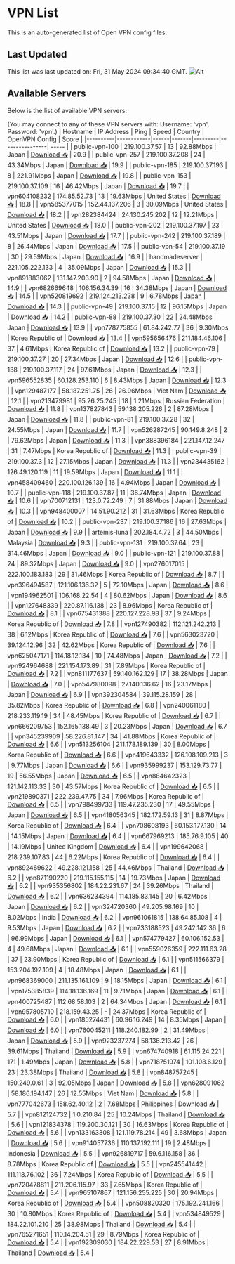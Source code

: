 # VPN List

This is an auto-generated list of Open VPN config files.

## Last Updated

This list was last updated on: Fri, 31 May 2024 09:34:40 GMT.
![Alt](https://repobeats.axiom.co/api/embed/186b98318ef1479477931607c1ad7d823f12451f.svg "Repobeats analytics image")

## Available Servers

Below is the list of available VPN servers:

(You may connect to any of these VPN servers with: Username: 'vpn', Password: 'vpn'.)
| Hostname | IP Address | Ping | Speed | Country | OpenVPN Config | Score |
|----------|------------|------|-------|---------|----------------| ----- |
| public-vpn-100 | 219.100.37.57 | 13 | 92.88Mbps | Japan | [Download 📥](./configs/server_0_JP.ovpn) | 20.9 |
| public-vpn-257 | 219.100.37.208 | 24 | 43.34Mbps | Japan | [Download 📥](./configs/server_1_JP.ovpn) | 19.9 |
| public-vpn-185 | 219.100.37.193 | 8 | 221.91Mbps | Japan | [Download 📥](./configs/server_2_JP.ovpn) | 19.8 |
| public-vpn-153 | 219.100.37.109 | 16 | 46.42Mbps | Japan | [Download 📥](./configs/server_3_JP.ovpn) | 19.7 |
| vpn604108232 | 174.85.52.73 | 13 | 19.63Mbps | United States | [Download 📥](./configs/server_4_US.ovpn) | 18.8 |
| vpn585377015 | 152.44.137.206 | 3 | 30.09Mbps | United States | [Download 📥](./configs/server_5_US.ovpn) | 18.2 |
| vpn282384424 | 24.130.245.202 | 12 | 12.21Mbps | United States | [Download 📥](./configs/server_6_US.ovpn) | 18.0 |
| public-vpn-202 | 219.100.37.197 | 23 | 43.51Mbps | Japan | [Download 📥](./configs/server_7_JP.ovpn) | 17.7 |
| public-vpn-242 | 219.100.37.189 | 8 | 26.44Mbps | Japan | [Download 📥](./configs/server_8_JP.ovpn) | 17.5 |
| public-vpn-54 | 219.100.37.19 | 30 | 29.59Mbps | Japan | [Download 📥](./configs/server_9_JP.ovpn) | 16.9 |
| handmadeserver | 221.105.222.133 | 4 | 35.09Mbps | Japan | [Download 📥](./configs/server_10_JP.ovpn) | 15.3 |
| vpn891883062 | 131.147.203.90 | 2 | 94.58Mbps | Japan | [Download 📥](./configs/server_11_JP.ovpn) | 14.9 |
| vpn682669648 | 106.156.34.39 | 16 | 34.38Mbps | Japan | [Download 📥](./configs/server_12_JP.ovpn) | 14.5 |
| vpn520819692 | 219.124.213.238 | 9 | 6.78Mbps | Japan | [Download 📥](./configs/server_13_JP.ovpn) | 14.3 |
| public-vpn-49 | 219.100.37.15 | 12 | 96.15Mbps | Japan | [Download 📥](./configs/server_14_JP.ovpn) | 14.2 |
| public-vpn-88 | 219.100.37.30 | 22 | 24.48Mbps | Japan | [Download 📥](./configs/server_15_JP.ovpn) | 13.9 |
| vpn778775855 | 61.84.242.77 | 36 | 9.30Mbps | Korea Republic of | [Download 📥](./configs/server_16_KR.ovpn) | 13.4 |
| vpn595656476 | 211.184.46.106 | 37 | 4.61Mbps | Korea Republic of | [Download 📥](./configs/server_17_KR.ovpn) | 13.2 |
| public-vpn-79 | 219.100.37.27 | 20 | 27.34Mbps | Japan | [Download 📥](./configs/server_18_JP.ovpn) | 12.6 |
| public-vpn-138 | 219.100.37.117 | 24 | 97.61Mbps | Japan | [Download 📥](./configs/server_19_JP.ovpn) | 12.3 |
| vpn596552835 | 60.128.253.110 | 6 | 8.43Mbps | Japan | [Download 📥](./configs/server_20_JP.ovpn) | 12.3 |
| vpn129487177 | 58.187.251.75 | 26 | 26.96Mbps | Viet Nam | [Download 📥](./configs/server_21_VN.ovpn) | 12.1 |
| vpn213479981 | 95.26.25.245 | 18 | 1.21Mbps | Russian Federation | [Download 📥](./configs/server_22_RU.ovpn) | 11.8 |
| vpn137827843 | 59.138.205.226 | 2 | 87.28Mbps | Japan | [Download 📥](./configs/server_23_JP.ovpn) | 11.8 |
| public-vpn-81 | 219.100.37.28 | 32 | 24.55Mbps | Japan | [Download 📥](./configs/server_24_JP.ovpn) | 11.7 |
| vpn526287245 | 90.149.8.248 | 2 | 79.62Mbps | Japan | [Download 📥](./configs/server_25_JP.ovpn) | 11.3 |
| vpn388396184 | 221.147.12.247 | 31 | 7.47Mbps | Korea Republic of | [Download 📥](./configs/server_26_KR.ovpn) | 11.3 |
| public-vpn-39 | 219.100.37.3 | 12 | 27.15Mbps | Japan | [Download 📥](./configs/server_27_JP.ovpn) | 11.3 |
| vpn234435162 | 126.49.120.119 | 11 | 19.59Mbps | Japan | [Download 📥](./configs/server_28_JP.ovpn) | 11.1 |
| vpn458409460 | 220.100.126.139 | 16 | 4.94Mbps | Japan | [Download 📥](./configs/server_29_JP.ovpn) | 10.7 |
| public-vpn-118 | 219.100.37.87 | 11 | 36.74Mbps | Japan | [Download 📥](./configs/server_30_JP.ovpn) | 10.6 |
| vpn700712131 | 123.0.72.249 | 7 | 31.88Mbps | Japan | [Download 📥](./configs/server_31_JP.ovpn) | 10.3 |
| vpn948400007 | 14.51.90.212 | 31 | 31.63Mbps | Korea Republic of | [Download 📥](./configs/server_32_KR.ovpn) | 10.2 |
| public-vpn-237 | 219.100.37.186 | 16 | 27.63Mbps | Japan | [Download 📥](./configs/server_33_JP.ovpn) | 9.9 |
| artemis-luna | 202.184.4.72 | 3 | 44.50Mbps | Malaysia | [Download 📥](./configs/server_34_MY.ovpn) | 9.3 |
| public-vpn-131 | 219.100.37.64 | 23 | 314.46Mbps | Japan | [Download 📥](./configs/server_35_JP.ovpn) | 9.0 |
| public-vpn-121 | 219.100.37.88 | 24 | 89.32Mbps | Japan | [Download 📥](./configs/server_36_JP.ovpn) | 9.0 |
| vpn276017015 | 222.100.183.183 | 29 | 31.46Mbps | Korea Republic of | [Download 📥](./configs/server_37_KR.ovpn) | 8.7 |
| vpn396494587 | 121.106.136.32 | 5 | 72.10Mbps | Japan | [Download 📥](./configs/server_38_JP.ovpn) | 8.6 |
| vpn194962501 | 106.168.22.54 | 4 | 80.62Mbps | Japan | [Download 📥](./configs/server_39_JP.ovpn) | 8.6 |
| vpn127648339 | 220.87.116.138 | 23 | 8.96Mbps | Korea Republic of | [Download 📥](./configs/server_40_KR.ovpn) | 8.1 |
| vpn675431388 | 220.127.228.98 | 37 | 9.24Mbps | Korea Republic of | [Download 📥](./configs/server_41_KR.ovpn) | 7.8 |
| vpn127490382 | 112.121.242.213 | 38 | 6.12Mbps | Korea Republic of | [Download 📥](./configs/server_42_KR.ovpn) | 7.6 |
| vpn563023720 | 39.124.12.96 | 32 | 42.62Mbps | Korea Republic of | [Download 📥](./configs/server_43_KR.ovpn) | 7.6 |
| vpn625047171 | 114.18.12.134 | 10 | 74.48Mbps | Japan | [Download 📥](./configs/server_44_JP.ovpn) | 7.2 |
| vpn924964688 | 221.154.173.89 | 31 | 7.89Mbps | Korea Republic of | [Download 📥](./configs/server_45_KR.ovpn) | 7.2 |
| vpn811177637 | 59.140.162.129 | 17 | 38.28Mbps | Japan | [Download 📥](./configs/server_46_JP.ovpn) | 7.0 |
| vpn547980098 | 27.140.136.62 | 16 | 23.17Mbps | Japan | [Download 📥](./configs/server_47_JP.ovpn) | 6.9 |
| vpn392304584 | 39.115.28.159 | 28 | 35.82Mbps | Korea Republic of | [Download 📥](./configs/server_48_KR.ovpn) | 6.8 |
| vpn240061180 | 218.233.119.19 | 34 | 48.45Mbps | Korea Republic of | [Download 📥](./configs/server_49_KR.ovpn) | 6.7 |
| vpn666209753 | 152.165.138.49 | 3 | 20.23Mbps | Japan | [Download 📥](./configs/server_50_JP.ovpn) | 6.7 |
| vpn345239909 | 58.226.81.147 | 34 | 41.88Mbps | Korea Republic of | [Download 📥](./configs/server_51_KR.ovpn) | 6.6 |
| vpn513256104 | 211.178.189.139 | 30 | 8.00Mbps | Korea Republic of | [Download 📥](./configs/server_52_KR.ovpn) | 6.6 |
| vpn419643332 | 126.108.109.213 | 3 | 9.77Mbps | Japan | [Download 📥](./configs/server_53_JP.ovpn) | 6.6 |
| vpn935999237 | 153.129.73.77 | 19 | 56.55Mbps | Japan | [Download 📥](./configs/server_54_JP.ovpn) | 6.5 |
| vpn884642323 | 121.142.113.33 | 30 | 43.57Mbps | Korea Republic of | [Download 📥](./configs/server_55_KR.ovpn) | 6.5 |
| vpn219890371 | 222.239.47.75 | 34 | 7.96Mbps | Korea Republic of | [Download 📥](./configs/server_56_KR.ovpn) | 6.5 |
| vpn798499733 | 119.47.235.230 | 17 | 49.55Mbps | Japan | [Download 📥](./configs/server_57_JP.ovpn) | 6.5 |
| vpn418056345 | 182.172.59.13 | 31 | 8.87Mbps | Korea Republic of | [Download 📥](./configs/server_58_KR.ovpn) | 6.4 |
| vpn708608193 | 60.153.177.130 | 14 | 14.15Mbps | Japan | [Download 📥](./configs/server_59_JP.ovpn) | 6.4 |
| vpn667969213 | 185.76.9.105 | 40 | 14.19Mbps | United Kingdom | [Download 📥](./configs/server_60_GB.ovpn) | 6.4 |
| vpn199642068 | 218.239.107.83 | 44 | 6.22Mbps | Korea Republic of | [Download 📥](./configs/server_61_KR.ovpn) | 6.4 |
| vpn892469622 | 49.228.121.158 | 25 | 44.46Mbps | Thailand | [Download 📥](./configs/server_62_TH.ovpn) | 6.2 |
| vpn871190220 | 219.115.155.115 | 14 | 19.73Mbps | Japan | [Download 📥](./configs/server_63_JP.ovpn) | 6.2 |
| vpn935356802 | 184.22.231.67 | 24 | 39.26Mbps | Thailand | [Download 📥](./configs/server_64_TH.ovpn) | 6.2 |
| vpn636234394 | 114.185.83.145 | 20 | 6.42Mbps | Japan | [Download 📥](./configs/server_65_JP.ovpn) | 6.2 |
| vpn324720360 | 49.205.98.169 | 10 | 8.02Mbps | India | [Download 📥](./configs/server_66_IN.ovpn) | 6.2 |
| vpn961061815 | 138.64.85.108 | 4 | 9.53Mbps | Japan | [Download 📥](./configs/server_67_JP.ovpn) | 6.2 |
| vpn733188523 | 49.242.142.36 | 6 | 96.99Mbps | Japan | [Download 📥](./configs/server_68_JP.ovpn) | 6.1 |
| vpn574779427 | 60.106.152.53 | 4 | 49.68Mbps | Japan | [Download 📥](./configs/server_69_JP.ovpn) | 6.1 |
| vpn559026359 | 222.111.63.28 | 37 | 23.90Mbps | Korea Republic of | [Download 📥](./configs/server_70_KR.ovpn) | 6.1 |
| vpn511566379 | 153.204.192.109 | 4 | 18.48Mbps | Japan | [Download 📥](./configs/server_71_JP.ovpn) | 6.1 |
| vpn968369000 | 211.135.161.109 | 9 | 18.15Mbps | Japan | [Download 📥](./configs/server_72_JP.ovpn) | 6.1 |
| vpn175385839 | 114.18.136.169 | 11 | 9.71Mbps | Japan | [Download 📥](./configs/server_73_JP.ovpn) | 6.1 |
| vpn400725487 | 112.68.58.103 | 2 | 64.34Mbps | Japan | [Download 📥](./configs/server_74_JP.ovpn) | 6.1 |
| vpn957805710 | 218.159.43.25 | - | 24.37Mbps | Korea Republic of | [Download 📥](./configs/server_75_KR.ovpn) | 6.0 |
| vpn185274431 | 60.96.16.249 | 14 | 8.35Mbps | Japan | [Download 📥](./configs/server_76_JP.ovpn) | 6.0 |
| vpn760045211 | 118.240.182.99 | 2 | 31.49Mbps | Japan | [Download 📥](./configs/server_77_JP.ovpn) | 5.9 |
| vpn923237274 | 58.136.213.42 | 26 | 39.61Mbps | Thailand | [Download 📥](./configs/server_78_TH.ovpn) | 5.9 |
| vpn674740918 | 61.115.24.221 | 171 | 1.49Mbps | Japan | [Download 📥](./configs/server_79_JP.ovpn) | 5.8 |
| vpn718751974 | 101.108.6.129 | 23 | 23.38Mbps | Thailand | [Download 📥](./configs/server_80_TH.ovpn) | 5.8 |
| vpn848757245 | 150.249.0.61 | 3 | 92.05Mbps | Japan | [Download 📥](./configs/server_81_JP.ovpn) | 5.8 |
| vpn628091062 | 58.186.194.147 | 26 | 12.55Mbps | Viet Nam | [Download 📥](./configs/server_82_VN.ovpn) | 5.8 |
| vpn777042673 | 158.62.40.12 | 2 | 7.68Mbps | Philippines | [Download 📥](./configs/server_83_PH.ovpn) | 5.7 |
| vpn812124732 | 1.0.210.84 | 25 | 10.24Mbps | Thailand | [Download 📥](./configs/server_84_TH.ovpn) | 5.6 |
| vpn121834378 | 119.200.30.121 | 30 | 16.63Mbps | Korea Republic of | [Download 📥](./configs/server_85_KR.ovpn) | 5.6 |
| vpn133163308 | 121.119.78.214 | 49 | 3.68Mbps | Japan | [Download 📥](./configs/server_86_JP.ovpn) | 5.6 |
| vpn914057736 | 110.137.192.111 | 19 | 2.48Mbps | Indonesia | [Download 📥](./configs/server_87_ID.ovpn) | 5.5 |
| vpn926819717 | 59.6.116.158 | 36 | 8.78Mbps | Korea Republic of | [Download 📥](./configs/server_88_KR.ovpn) | 5.5 |
| vpn245541442 | 111.118.76.102 | 36 | 7.24Mbps | Korea Republic of | [Download 📥](./configs/server_89_KR.ovpn) | 5.5 |
| vpn720478811 | 211.206.115.97 | 33 | 7.65Mbps | Korea Republic of | [Download 📥](./configs/server_90_KR.ovpn) | 5.4 |
| vpn965107867 | 121.156.255.225 | 30 | 20.94Mbps | Korea Republic of | [Download 📥](./configs/server_91_KR.ovpn) | 5.4 |
| vpn508820320 | 175.192.241.166 | 30 | 10.80Mbps | Korea Republic of | [Download 📥](./configs/server_92_KR.ovpn) | 5.4 |
| vpn534849529 | 184.22.101.210 | 25 | 38.98Mbps | Thailand | [Download 📥](./configs/server_93_TH.ovpn) | 5.4 |
| vpn765271651 | 110.14.204.51 | 29 | 8.79Mbps | Korea Republic of | [Download 📥](./configs/server_94_KR.ovpn) | 5.4 |
| vpn192309030 | 184.22.229.53 | 27 | 8.91Mbps | Thailand | [Download 📥](./configs/server_95_TH.ovpn) | 5.4 |
